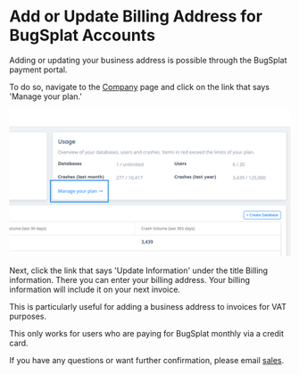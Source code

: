 # Add or Update Billing Address for BugSplat Accounts

Adding or updating your business address is possible through the BugSplat payment portal.

To do so, navigate to the [Company](https://app.bugsplat.com/v2/company) page and click on the link that says 'Manage your plan.'

![Update Billing Address](../../../.gitbook/assets/manage-your-plan-1.png)

Next, click the link that says 'Update Information' under the title Billing information. There you can enter your billing address. Your billing information will include it on your next invoice.

This is particularly useful for adding a business address to invoices for VAT purposes.

This only works for users who are paying for BugSplat monthly via a credit card.

If you have any questions or want further confirmation, please email [sales](mailto:sales@bugsplat.com).

